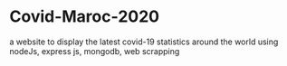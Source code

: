 # Covid-Maroc-2020
 a website to display the latest covid-19 statistics around the world using nodeJs, express js, mongodb, web scrapping

